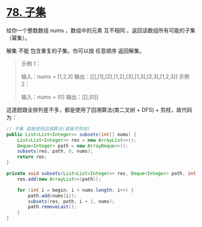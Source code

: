 # [78. 子集](https://leetcode.cn/problems/subsets/)

给你一个整数数组 nums ，数组中的元素 互不相同 。返回该数组所有可能的子集（幂集）。

解集 不能 包含重复的子集。你可以按 任意顺序 返回解集。

> 示例 1：
>
> 输入：nums = [1,2,3]
> 输出：[[],[1],[2],[1,2],[3],[1,3],[2,3],[1,2,3]]
> 示例 2：
>
> 输入：nums = [0]
> 输出：[[],[0]]

这道题跟全排列差不多，都是使用了回溯算法(类二叉树 + DFS) + 剪枝，故代码为：

```java
// 子集 直接使用回溯算法(直接不剪枝)
public List<List<Integer>> subsets(int[] nums) {
    List<List<Integer>> res = new ArrayList<>();
    Deque<Integer> path = new ArrayDeque<>();
    subsets(res, path, 0, nums);
    return res;
}

private void subsets(List<List<Integer>> res, Deque<Integer> path, int begin, int[] nums) {
    res.add(new ArrayList<>(path));

    for (int i = begin; i < nums.length; i++) {
        path.add(nums[i]);
        subsets(res, path, i + 1, nums);
        path.removeLast();
    }
}
```